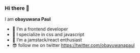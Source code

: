 ### Hi there 👋


I am **obayuwana Paul** 

- 🔭 I’m a frontend developer 
- 🌱 I specialize in css and javascript 
- 👯 I’m a jamstack/react enthusiast 
- 😎 follow me on twitter https://twitter.com/obayuwanapaul
   


